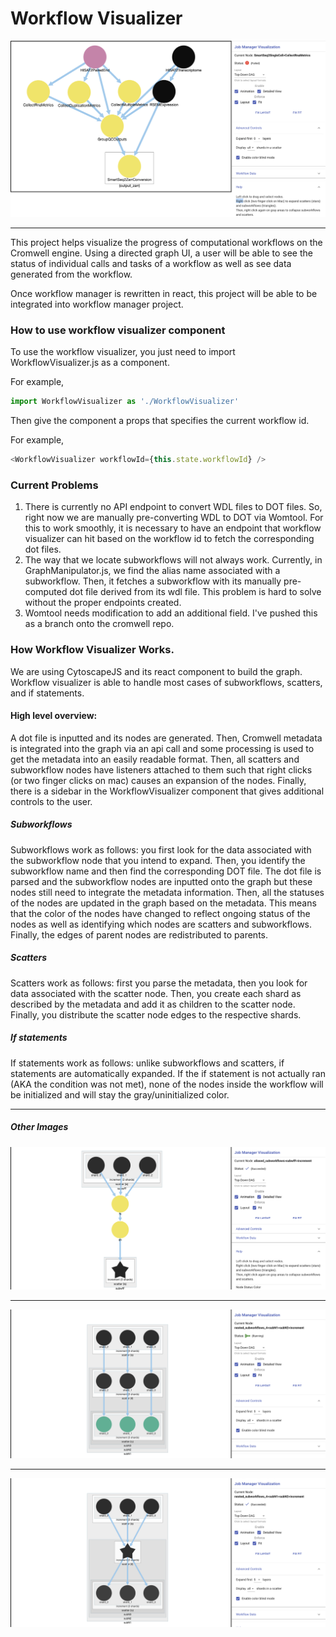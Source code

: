 # Workflow Visualizer

![A sample workflow image](screenshots/Main.png "Workflow")

---

This project helps visualize the progress of computational workflows on the Cromwell engine. Using a directed graph UI, a user will be able to see the status of individual calls and tasks of a workflow as well as see data generated from the workflow.

Once workflow manager is rewritten in react, this project will be able to be integrated into workflow manager project.

### How to use workflow visualizer component

To use the workflow visualizer, you just need to import WorkflowVisualizer.js as a component.

For example,

```javascript
import WorkflowVisualizer as './WorkflowVisualizer'
```

Then give the component a props that specifies the current workflow id.

For example,

```javascript
<WorkflowVisualizer workflowId={this.state.workflowId} />
```

### Current Problems

1. There is currently no API endpoint to convert WDL files to DOT files. So, right now we are manually pre-converting WDL to DOT via Womtool. For this to work smoothly, it is necessary to have an endpoint that workflow visualizer can hit based on the workflow id to fetch the corresponding dot files.
2. The way that we locate subworkflows will not always work. Currently, in GraphManipulator.js, we find the alias name associated with a subworkflow. Then, it fetches a subworkflow with its manually pre-computed dot file derived from its wdl file. This problem is hard to solve without the proper endpoints created.
3. Womtool needs modification to add an additional field. I've pushed this as a branch onto the cromwell repo.

### How Workflow Visualizer Works.

We are using CytoscapeJS and its react component to build the graph. Workflow visualizer is able to handle most cases of subworkflows, scatters, and if statements.

#### High level overview:

A dot file is inputted and its nodes are generated. Then, Cromwell metadata is integrated into the graph via an api call and some processing is used to get the metadata into an easily readable format. Then, all scatters and subworkflow nodes have listeners attached to them such that right clicks (or two finger clicks on mac) causes an expansion of the nodes. Finally, there is a sidebar in the WorkflowVisualizer component that gives additional controls to the user.

##### Subworkflows

Subworkflows work as follows: you first look for the data associated with the subworkflow node that you intend to expand. Then, you identify the subworkflow name and then find the corresponding DOT file. The dot file is parsed and the subworkflow nodes are inputted onto the graph but these nodes still need to integrate the metadata information. Then, all the statuses of the nodes are updated in the graph based on the metadata. This means that the color of the nodes have changed to reflect ongoing status of the nodes as well as identifying which nodes are scatters and subworkflows. Finally, the edges of parent nodes are redistributed to parents.

##### Scatters

Scatters work as follows: first you parse the metadata, then you look for data associated with the scatter node. Then, you create each shard as described by the metadata and add it as children to the scatter node. Finally, you distribute the scatter node edges to the respective shards.

##### If statements

If statements work as follows: unlike subworkflows and scatters, if statements are automatically expanded. If the if statement is not actually ran (AKA the condition was not met), none of the nodes inside the workflow will be initialized and will stay the gray/uninitialized color.

---

##### Other Images

![Two scatter workflow img](screenshots/pic2.png "A workflow with two scatters")

---

![Workflow in progress image](screenshots/running.png "Workflow in progress")

---

![Finished Workflow image](screenshots/done.png "Finished workflow")
